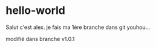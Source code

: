 # hello-world

Salut c'est alex. je fais ma 1ère branche dans git youhou...

modifié dans branche v1.0.1
